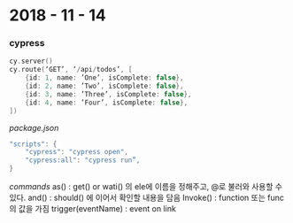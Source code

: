 # 2018 - 11 - 14



### cypress
```cpp
cy.server()
cy.route(‘GET’, ‘/api/todos’, [
	{id: 1, name: ’One’, isComplete: false},
	{id: 2, name: ’Two’, isComplete: false},
	{id: 3, name: ’Three’, isComplete: false},
	{id: 4, name: ’Four’, isComplete: false},
])
```

*package.json*
```cpp
"scripts": {
    "cypress": "cypress open",
    "cypress:all": "cypress run”,
}
```

*commands*
as() : get() or wati() 의 ele에 이름을 정해주고, @로 불러와 사용할 수 있다.
and() : should() 에 이어서 확인할 내용을 담음
Invoke() : function 또는 func 의 값을 가짐
trigger(eventName) : event on link

